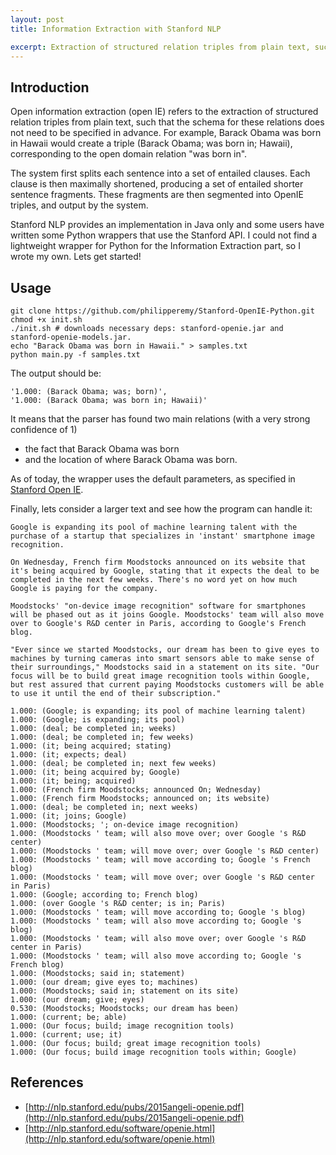 ```yaml
---
layout: post
title: Information Extraction with Stanford NLP

excerpt: Extraction of structured relation triples from plain text, such that the schema for these relations does not need to be specified in advance. <br/><i>Barack Obama was born in Hawaii <b> -> </b> (Barack Obama; was born in; Hawaii)</i>
---
```


## Introduction
Open information extraction (open IE) refers to the extraction of structured relation triples from plain text, such that the schema for these relations does not need to be specified in advance. For example, Barack Obama was born in Hawaii would create a triple (Barack Obama; was born in; Hawaii), corresponding to the open domain relation "was born in".

The system first splits each sentence into a set of entailed clauses. Each clause is then maximally shortened, producing a set of entailed shorter sentence fragments. These fragments are then segmented into OpenIE triples, and output by the system.

Stanford NLP provides an implementation in Java only and some users have written some Python wrappers that use the Stanford API. I could not find a lightweight wrapper for Python for the Information Extraction part, so I wrote my own. Lets get started!

## Usage
```
git clone https://github.com/philipperemy/Stanford-OpenIE-Python.git
chmod +x init.sh
./init.sh # downloads necessary deps: stanford-openie.jar and stanford-openie-models.jar.
echo "Barack Obama was born in Hawaii." > samples.txt
python main.py -f samples.txt
```

The output should be:

```
'1.000: (Barack Obama; was; born)', 
'1.000: (Barack Obama; was born in; Hawaii)'
```

It means that the parser has found two main relations (with a very strong confidence of 1)

- the fact that Barack Obama was born 
- and the location of where Barack Obama was born.

As of today, the wrapper uses the default parameters, as specified in [Stanford Open IE](http://nlp.stanford.edu/software/openie.html).

Finally, lets consider a larger text and see how the program can handle it:

```
Google is expanding its pool of machine learning talent with the purchase of a startup that specializes in 'instant' smartphone image recognition.

On Wednesday, French firm Moodstocks announced on its website that it's being acquired by Google, stating that it expects the deal to be completed in the next few weeks. There's no word yet on how much Google is paying for the company.

Moodstocks' "on-device image recognition" software for smartphones will be phased out as it joins Google. Moodstocks' team will also move over to Google's R&D center in Paris, according to Google's French blog. 

"Ever since we started Moodstocks, our dream has been to give eyes to machines by turning cameras into smart sensors able to make sense of their surroundings," Moodstocks said in a statement on its site. "Our focus will be to build great image recognition tools within Google, but rest assured that current paying Moodstocks customers will be able to use it until the end of their subscription."
```

```
1.000: (Google; is expanding; its pool of machine learning talent)
1.000: (Google; is expanding; its pool)
1.000: (deal; be completed in; weeks)
1.000: (deal; be completed in; few weeks)
1.000: (it; being acquired; stating)
1.000: (it; expects; deal)
1.000: (deal; be completed in; next few weeks)
1.000: (it; being acquired by; Google)
1.000: (it; being; acquired)
1.000: (French firm Moodstocks; announced On; Wednesday)
1.000: (French firm Moodstocks; announced on; its website)
1.000: (deal; be completed in; next weeks)
1.000: (it; joins; Google)
1.000: (Moodstocks; '; on-device image recognition)
1.000: (Moodstocks ' team; will also move over; over Google 's R&D center)
1.000: (Moodstocks ' team; will move over; over Google 's R&D center)
1.000: (Moodstocks ' team; will move according to; Google 's French blog)
1.000: (Moodstocks ' team; will move over; over Google 's R&D center in Paris)
1.000: (Google; according to; French blog)
1.000: (over Google 's R&D center; is in; Paris)
1.000: (Moodstocks ' team; will move according to; Google 's blog)
1.000: (Moodstocks ' team; will also move according to; Google 's blog)
1.000: (Moodstocks ' team; will also move over; over Google 's R&D center in Paris)
1.000: (Moodstocks ' team; will also move according to; Google 's French blog)
1.000: (Moodstocks; said in; statement)
1.000: (our dream; give eyes to; machines)
1.000: (Moodstocks; said in; statement on its site)
1.000: (our dream; give; eyes)
0.530: (Moodstocks; Moodstocks; our dream has been)
1.000: (current; be; able)
1.000: (Our focus; build; image recognition tools)
1.000: (current; use; it)
1.000: (Our focus; build; great image recognition tools)
1.000: (Our focus; build image recognition tools within; Google)
```


## References

- [http://nlp.stanford.edu/pubs/2015angeli-openie.pdf](http://nlp.stanford.edu/pubs/2015angeli-openie.pdf)
- [http://nlp.stanford.edu/software/openie.html](http://nlp.stanford.edu/software/openie.html)
